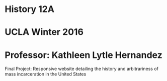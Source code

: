 # History 12A 
# UCLA Winter 2016 
# Professor: Kathleen Lytle Hernandez 

Final Project: Responsive website detailing the history and arbitrariness of mass incarceration in the United States
